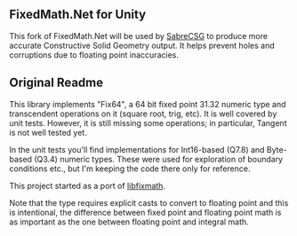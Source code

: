 ## FixedMath.Net for Unity
This fork of FixedMath.Net will be used by [SabreCSG](https://github.com/sabresaurus/SabreCSG) to produce more accurate Constructive Solid Geometry output. It helps prevent holes and corruptions due to floating point inaccuracies.
## Original Readme
This library implements "Fix64", a 64 bit fixed point 31.32 numeric type and transcendent operations on it (square root, trig, etc). It is well covered by unit tests. However, it is still missing some operations; in particular, Tangent is not well tested yet.

In the unit tests you'll find implementations for Int16-based (Q7.8) and Byte-based (Q3.4) numeric types. These were used for exploration of boundary conditions etc., but I'm keeping the code there only for reference.

This project started as a port of [libfixmath](http://code.google.com/p/libfixmath/).

Note that the type requires explicit casts to convert to floating point and this is intentional, the difference between fixed point and floating point math is as important as the one between floating point and integral math.